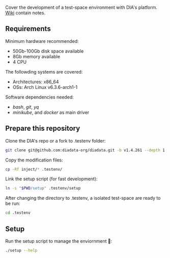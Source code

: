 Cover the development of a test-space environment with DIA's platform. [Wiki](https://github.com/alexjorgef/diatestsuite/wiki) contain notes.

## Requirements

Minimum hardware recommended:

* 50Gb-100Gb disk space available
* 8Gb memory available
* 4 CPU

The followding systems are covered:

* Architectures: x86_64
* OSs: Arch Linux v6.3.6-arch1-1

Software dependencies needed:

* *bash*, *git*, *yq*
* *minikube*, and *docker* as main driver

## Prepare this repository

Clone the DIA's repo or a fork to .testenv folder:

```sh
git clone git@github.com:diadata-org/diadata.git -b v1.4.261 --depth 1 .testenv
```

Copy the modification files:

```sh
cp -Rf inject/* .testenv/
```

Link the setup script (for fast development):

```sh
ln -s "$PWD/setup" .testenv/setup
```

After changing the directory to .testenv, a isolated test-space are ready to be run:

```sh
cd .testenv
```

## Setup

Run the setup script to manage the enviornment 🚀:

```sh
./setup --help
```